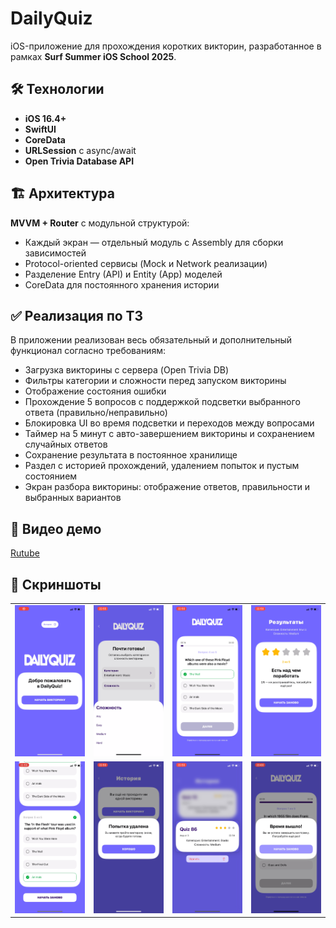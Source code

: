 # DailyQuiz

iOS-приложение для прохождения коротких викторин, разработанное в рамках **Surf Summer iOS School 2025**.

## 🛠️ Технологии

- **iOS 16.4+**
- **SwiftUI**
- **CoreData**
- **URLSession** с async/await
- **Open Trivia Database API**

## 🏗️ Архитектура

**MVVM + Router** с модульной структурой:
- Каждый экран — отдельный модуль с Assembly для сборки зависимостей
- Protocol-oriented сервисы (Mock и Network реализации)
- Разделение Entry (API) и Entity (App) моделей
- CoreData для постоянного хранения истории

## ✅ Реализация по ТЗ

В приложении реализован весь обязательный и дополнительный функционал согласно требованиям:

- Загрузка викторины с сервера (Open Trivia DB)
- Фильтры категории и сложности перед запуском викторины
- Отображение состояния ошибки
- Прохождение 5 вопросов с поддержкой подсветки выбранного ответа (правильно/неправильно)
- Блокировка UI во время подсветки и переходов между вопросами
- Таймер на 5 минут с авто-завершением викторины и сохранением случайных ответов
- Сохранение результата в постоянное хранилище
- Раздел с историей прохождений, удалением попыток и пустым состоянием
- Экран разбора викторины: отображение ответов, правильности и выбранных вариантов

## 🎥 Видео демо

[Rutube](https://rutube.ru/video/197bf71fc07458f9291b7c2f1dbb38e2/)
## 📸 Скриншоты

| | | | |
|--|--|--|--|
| ![](https://github.com/IgorPustylnik/daily-quiz-ios/blob/main/Images/IMG_2461.PNG) | ![](https://github.com/IgorPustylnik/daily-quiz-ios/blob/main/Images/IMG_2463.PNG) | ![](https://github.com/IgorPustylnik/daily-quiz-ios/blob/main/Images/IMG_2465.PNG) | ![](https://github.com/IgorPustylnik/daily-quiz-ios/blob/main/Images/IMG_2466.PNG) |
| ![](https://github.com/IgorPustylnik/daily-quiz-ios/blob/main/Images/IMG_2467.PNG) | ![](https://github.com/IgorPustylnik/daily-quiz-ios/blob/main/Images/IMG_2468.PNG) | ![](https://github.com/IgorPustylnik/daily-quiz-ios/blob/main/Images/IMG_2470.PNG) | ![](https://github.com/IgorPustylnik/daily-quiz-ios/blob/main/Images/IMG_2471.PNG) |
